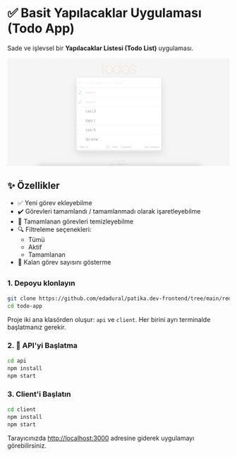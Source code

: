# ✅ Basit Yapılacaklar Uygulaması (Todo App)

Sade ve işlevsel bir **Yapılacaklar Listesi (Todo List)** uygulaması.

![image](https://github.com/edadural/patika.dev-frontend/blob/main/redux/todo-app/client/public/1.png)

## ✨ Özellikler

- ✅ Yeni görev ekleyebilme
- ✔️ Görevleri tamamlandı / tamamlanmadı olarak işaretleyebilme
- 🧹 Tamamlanan görevleri temizleyebilme
- 🔍 Filtreleme seçenekleri:
  - Tümü
  - Aktif
  - Tamamlanan
- 🔢 Kalan görev sayısını gösterme

## 
### 1. Depoyu klonlayın

```bash
git clone https://github.com/edadural/patika.dev-frontend/tree/main/redux/todo-app
cd todo-app
```

Proje iki ana klasörden oluşur: `api` ve `client`. Her birini ayrı terminalde başlatmanız gerekir.

### 2. 🔧 API'yi Başlatma

```bash
cd api
npm install
npm start
```

### 3. Client'i Başlatın

```bash
cd client
npm install
npm start
```

Tarayıcınızda [http://localhost:3000](http://localhost:3000) adresine giderek uygulamayı görebilirsiniz.
